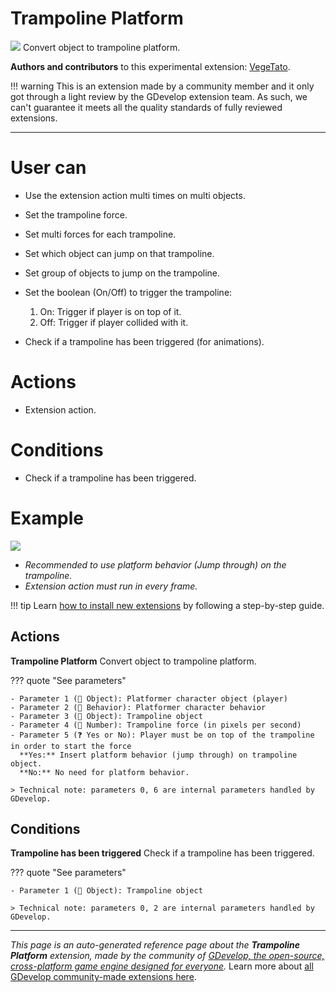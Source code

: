 # Trampoline Platform

<img src="https://resources.gdevelop-app.com/assets/Icons/Line Hero Pack/Master/SVG/Sports and Fitness/Sports and Fitness_skipping_training_jump_rope.svg" class="extension-icon"></img>
Convert object to trampoline platform.

**Authors and contributors** to this experimental extension: [VegeTato](https://gd.games/VegeTato).

!!! warning
    This is an extension made by a community member and it only got through a
    light review by the GDevelop extension team. As such, we can't guarantee it
    meets all the quality standards of fully reviewed extensions.

---

# User can

- Use the extension action multi times on multi objects.
- Set the trampoline force.
- Set multi forces for each trampoline.
- Set which object can jump on that trampoline.
- Set group of objects to jump on the trampoline.
- Set the boolean (On/Off) to trigger the trampoline:
    1. On: Trigger if player is on top of it.
    2. Off: Trigger if player collided with it.

- Check if a trampoline has been triggered (for animations).

# Actions

- Extension action.

# Conditions

- Check if a trampoline has been triggered.

# Example
![](https://i.imgur.com/XIYBQB9.png)

- *Recommended to use platform behavior (Jump through) on the trampoline.*  
- *Extension action must run in every frame.*

!!! tip
    Learn [how to install new extensions](/gdevelop5/extensions/search) by following a step-by-step guide.

## Actions

**Trampoline Platform**
Convert object to trampoline platform.

??? quote "See parameters"

    - Parameter 1 (👾 Object): Platformer character object (player)
    - Parameter 2 (🧩 Behavior): Platformer character behavior
    - Parameter 3 (👾 Object): Trampoline object
    - Parameter 4 (🔢 Number): Trampoline force (in pixels per second)
    - Parameter 5 (❓ Yes or No): Player must be on top of the trampoline in order to start the force
      **Yes:** Insert platform behavior (jump through) on trampoline object.  
      **No:** No need for platform behavior.

    > Technical note: parameters 0, 6 are internal parameters handled by GDevelop.

## Conditions

**Trampoline has been triggered**
Check if a trampoline has been triggered.

??? quote "See parameters"

    - Parameter 1 (👾 Object): Trampoline object

    > Technical note: parameters 0, 2 are internal parameters handled by GDevelop.




---

*This page is an auto-generated reference page about the **Trampoline Platform** extension, made by the community of [GDevelop, the open-source, cross-platform game engine designed for everyone](https://gdevelop.io/).* Learn more about [all GDevelop community-made extensions here](/gdevelop5/extensions).